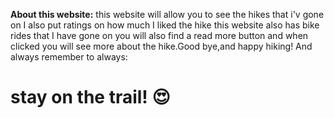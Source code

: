 **About this website:** this website will allow you to see the hikes that i'v gone on I also put ratings on how much I liked the hike this website also has bike rides that I have gone on you will also find a read more button and when clicked you will see more about the hike.Good bye,and happy hiking! 
And always remember to always:

# stay on the trail! :heart_eyes:

## 
  